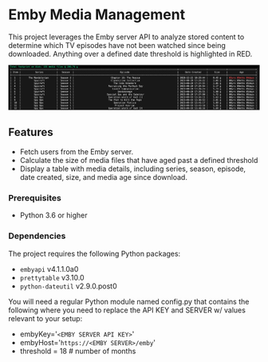 # Emby Media Management
This project leverages the Emby server API to analyze stored content to determine which TV episodes have not been watched since being downloaded. Anything over a defined date threshold is highlighted in RED.

![output](/screenshots/script-output.png "output")

## Features

- Fetch users from the Emby server.
- Calculate the size of media files that have aged past a defined threshold
- Display a table with media details, including series, season, episode, date created, size, and media age since download.

### Prerequisites
- Python 3.6 or higher

### Dependencies

The project requires the following Python packages:

- `embyapi` v4.1.1.0a0
- `prettytable` v3.10.0
- `python-dateutil` v2.9.0.post0

You will need a regular Python module named config.py that contains the following where you need to replace the API KEY and SERVER w/ values relevant to your setup:
- embyKey='`<EMBY SERVER API KEY>`'
- embyHost='`https://<EMBY SERVER>/emby`'
- threshold = 18  # number of months